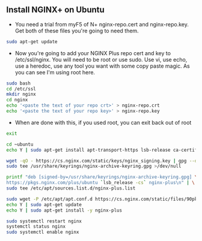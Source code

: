 Install NGINX+ on Ubuntu
-------------------------

* You need a trial from myF5 of N+ nginx-repo.cert and nginx-repo.key.  Get both of these files you're going to need them.

```bash
sudo apt-get update
```
* Now you're going to add your NGINX Plus repo cert and key to /etc/ssl/nginx. You will need to be root or use sudo. Use vi, use echo, use a heredoc, use any tool you want with some copy paste magic.   As you can see I'm using root here. 
```bash
sudo bash
cd /etc/ssl
mkdir nginx
cd nginx
echo '<paste the text of your repo crt>' > nginx-repo.crt
echo '<paste the text of your repo key>' > nginx-repo.key
```
* When are done with this, if you used root, you can exit back out of root
```bash
exit 
```
```bash
cd ~ubuntu
echo Y | sudo apt-get install apt-transport-https lsb-release ca-certificates wget gnupg2 ubuntu-keyring
```
```bash
wget -qO - https://cs.nginx.com/static/keys/nginx_signing.key | gpg --dearmor | \
sudo tee /usr/share/keyrings/nginx-archive-keyring.gpg >/dev/null
```
```bash
printf "deb [signed-by=/usr/share/keyrings/nginx-archive-keyring.gpg] \
https://pkgs.nginx.com/plus/ubuntu `lsb_release -cs` nginx-plus\n" | \
sudo tee /etc/apt/sources.list.d/nginx-plus.list
```
```bash
sudo wget -P /etc/apt/apt.conf.d https://cs.nginx.com/static/files/90pkgs-nginx
echo Y | sudo apt-get update
echo Y | sudo apt-get install -y nginx-plus
```
```bash
sudo systemctl restart nginx
systemctl status nginx
sudo systemctl enable nginx
```
